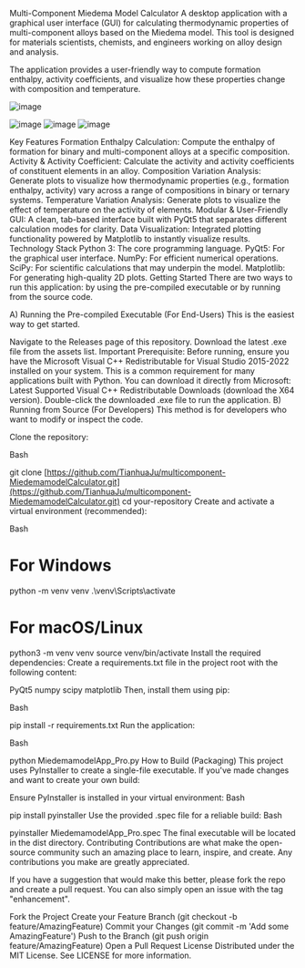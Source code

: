 Multi-Component Miedema Model Calculator
A desktop application with a graphical user interface (GUI) for calculating thermodynamic properties of multi-component alloys based on the Miedema model. This tool is designed for materials scientists, chemists, and engineers working on alloy design and analysis.

The application provides a user-friendly way to compute formation enthalpy, activity coefficients, and visualize how these properties change with composition and temperature.

![image](https://github.com/user-attachments/assets/5e7d377c-0add-479a-9748-72744e9f6c67)

![image](https://github.com/user-attachments/assets/6cb1d7a6-fcdd-4f74-83a8-64407a238b3a)
![image](https://github.com/user-attachments/assets/f9b6d65f-7dc8-411f-828d-64e072b9333c)
![image](https://github.com/user-attachments/assets/3cf42332-ac1e-4e09-a534-448815c13a70)


Key Features
Formation Enthalpy Calculation: Compute the enthalpy of formation for binary and multi-component alloys at a specific composition.
Activity & Activity Coefficient: Calculate the activity and activity coefficients of constituent elements in an alloy.
Composition Variation Analysis: Generate plots to visualize how thermodynamic properties (e.g., formation enthalpy, activity) vary across a range of compositions in binary or ternary systems.
Temperature Variation Analysis: Generate plots to visualize the effect of temperature on the activity of elements.
Modular & User-Friendly GUI: A clean, tab-based interface built with PyQt5 that separates different calculation modes for clarity.
Data Visualization: Integrated plotting functionality powered by Matplotlib to instantly visualize results.
Technology Stack
Python 3: The core programming language.
PyQt5: For the graphical user interface.
NumPy: For efficient numerical operations.
SciPy: For scientific calculations that may underpin the model.
Matplotlib: For generating high-quality 2D plots.
Getting Started
There are two ways to run this application: by using the pre-compiled executable or by running from the source code.

A) Running the Pre-compiled Executable (For End-Users)
This is the easiest way to get started.

Navigate to the Releases page of this repository.
Download the latest .exe file from the assets list.
Important Prerequisite: Before running, ensure you have the Microsoft Visual C++ Redistributable for Visual Studio 2015-2022 installed on your system. This is a common requirement for many applications built with Python. You can download it directly from Microsoft:
Latest Supported Visual C++ Redistributable Downloads (download the X64 version).
Double-click the downloaded .exe file to run the application.
B) Running from Source (For Developers)
This method is for developers who want to modify or inspect the code.

Clone the repository:

Bash

git clone [https://github.com/TianhuaJu/multicomponent-MiedemamodelCalculator.git](https://github.com/TianhuaJu/multicomponent-MiedemamodelCalculator.git)
cd your-repository
Create and activate a virtual environment (recommended):

Bash

# For Windows
python -m venv venv
.\venv\Scripts\activate

# For macOS/Linux
python3 -m venv venv
source venv/bin/activate
Install the required dependencies:
Create a requirements.txt file in the project root with the following content:

PyQt5
numpy
scipy
matplotlib
Then, install them using pip:

Bash

pip install -r requirements.txt
Run the application:

Bash

python MiedemamodelApp_Pro.py
How to Build (Packaging)
This project uses PyInstaller to create a single-file executable. If you've made changes and want to create your own build:

Ensure PyInstaller is installed in your virtual environment:
Bash

pip install pyinstaller
Use the provided .spec file for a reliable build:
Bash

pyinstaller MiedemamodelApp_Pro.spec
The final executable will be located in the dist directory.
Contributing
Contributions are what make the open-source community such an amazing place to learn, inspire, and create. Any contributions you make are greatly appreciated.

If you have a suggestion that would make this better, please fork the repo and create a pull request. You can also simply open an issue with the tag "enhancement".

Fork the Project
Create your Feature Branch (git checkout -b feature/AmazingFeature)
Commit your Changes (git commit -m 'Add some AmazingFeature')
Push to the Branch (git push origin feature/AmazingFeature)
Open a Pull Request
License
Distributed under the MIT License. See LICENSE for more information.
